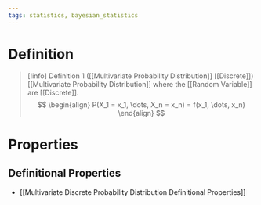 ```yaml
---
tags: statistics, bayesian_statistics
---
```


# Definition

> [!info] Definition 1 ([[Multivariate Probability Distribution]] [[Discrete]])
> [[Multivariate Probability Distribution]] where the [[Random Variable]] are [[Discrete]].
> $$
> \begin{align}
> P(X_1 = x_1, \dots, X_n = x_n) = f(x_1, \dots, x_n)
> \end{align}
> $$

# Properties
## Definitional Properties
- [[Multivariate Discrete Probability Distribution Definitional Properties]]